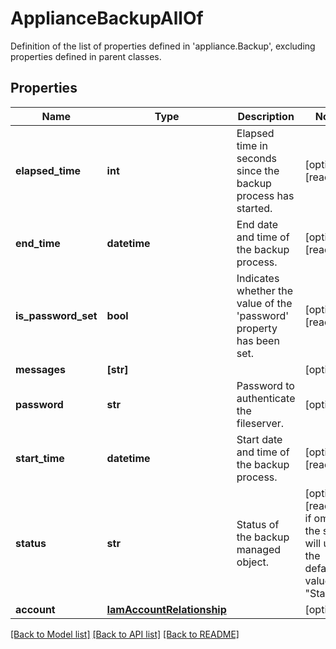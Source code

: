 # ApplianceBackupAllOf

Definition of the list of properties defined in 'appliance.Backup', excluding properties defined in parent classes.
## Properties
Name | Type | Description | Notes
------------ | ------------- | ------------- | -------------
**elapsed_time** | **int** | Elapsed time in seconds since the backup process has started. | [optional] [readonly] 
**end_time** | **datetime** | End date and time of the backup process. | [optional] [readonly] 
**is_password_set** | **bool** | Indicates whether the value of the &#39;password&#39; property has been set. | [optional] [readonly] 
**messages** | **[str]** |  | [optional] 
**password** | **str** | Password to authenticate the fileserver. | [optional] 
**start_time** | **datetime** | Start date and time of the backup process. | [optional] [readonly] 
**status** | **str** | Status of the backup managed object. | [optional] [readonly]  if omitted the server will use the default value of "Started"
**account** | [**IamAccountRelationship**](IamAccountRelationship.md) |  | [optional] 

[[Back to Model list]](../README.md#documentation-for-models) [[Back to API list]](../README.md#documentation-for-api-endpoints) [[Back to README]](../README.md)


